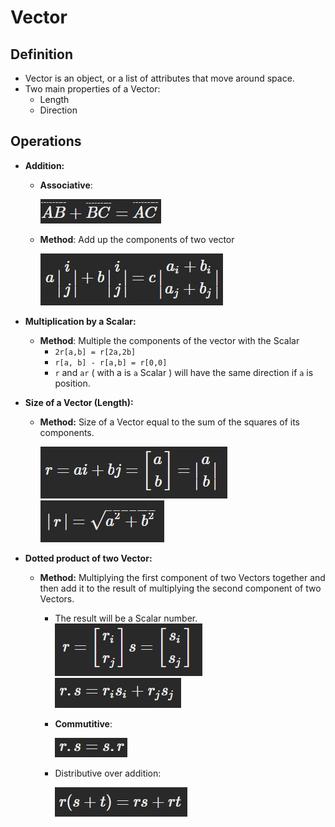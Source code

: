 # Vector

## Definition
- Vector is an object, or a list of attributes that move around space.
- Two main properties of a Vector:
    - Length
    - Direction

## Operations
- **Addition:**
    - **Associative**:

        ![Associative Addition](../Image/Associative.jpg)

    - **Method**: Add up the components of two vector
        
        ![Addition](../Image/Addition.jpg)

- **Multiplication by a Scalar:**
    - **Method**: Multiple the components of the vector with the Scalar
        - `2r[a,b] = r[2a,2b]`
        - `r[a, b] - r[a,b] = r[0,0]`
        - `r` and `ar` ( with a is `a` Scalar ) will have the same direction if `a` is position.

- **Size of a Vector (Length):**
    - **Method:** Size of a Vector equal to the sum of the squares of its components.

        ![Vector Size](../Image/Vector_Size_1.jpg)
        ![Vector Size](../Image/Vector_Size_2.jpg)

- **Dotted product of two Vector:**
    - **Method:** Multiplying the first component of two Vectors together and then add it to the result of multiplying the second component of two Vectors.
        - The result will be a Scalar number.
        ![Dotted](../Image/Dotted_1.jpg)
        ![Dotted](../Image/Dotted_2.jpg)
        
        - **Commutitive**:

            ![Commutitive](../Image/Dotted_3.jpg)

        - Distributive over addition:

            ![Distribute](../Image/Distribute.jpg)